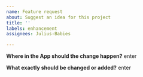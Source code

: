 ```yaml
---
name: Feature request
about: Suggest an idea for this project
title: ''
labels: enhancement
assignees: Julius-Babies

---
```


**Where in the App should the change happen?**
enter

**What exactly should be changed or added?**
enter
